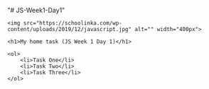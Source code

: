"# JS-Week1-Day1" 

    <img src="https://schoolinka.com/wp-content/uploads/2019/12/javascript.jpg" alt="" width="400px">

    <h1>My home task (JS Week 1 Day 1)</h1>

    <ol>
        <li>Task One</li>
        <li>Task Two</li>
        <li>Task Three</li>
    </ol>
